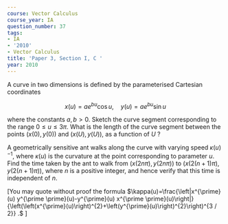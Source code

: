 ```yaml
---
course: Vector Calculus
course_year: IA
question_number: 37
tags:
- IA
- '2010'
- Vector Calculus
title: 'Paper 3, Section I, C '
year: 2010
---
```




A curve in two dimensions is defined by the parameterised Cartesian coordinates

$$x(u)=a e^{b u} \cos u, \quad y(u)=a e^{b u} \sin u$$

where the constants $a, b>0$. Sketch the curve segment corresponding to the range $0 \leqslant u \leqslant 3 \pi$. What is the length of the curve segment between the points $(x(0), y(0))$ and $(x(U), y(U))$, as a function of $U$ ?

A geometrically sensitive ant walks along the curve with varying speed $\kappa(u)^{-1}$, where $\kappa(u)$ is the curvature at the point corresponding to parameter $u$. Find the time taken by the ant to walk from $(x(2 n \pi), y(2 n \pi))$ to $(x(2(n+1) \pi), y(2(n+1) \pi))$, where $n$ is a positive integer, and hence verify that this time is independent of $n$.

[You may quote without proof the formula $\kappa(u)=\frac{\left|x^{\prime}(u) y^{\prime \prime}(u)-y^{\prime}(u) x^{\prime \prime}(u)\right|}{\left(\left(x^{\prime}(u)\right)^{2}+\left(y^{\prime}(u)\right)^{2}\right)^{3 / 2}} .$ ]